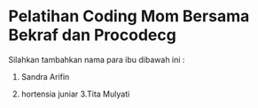 # Pelatihan Coding Mom Bersama Bekraf dan Procodecg


Silahkan tambahkan nama para ibu dibawah ini :

1. Sandra Arifin


2. hortensia juniar
3.Tita Mulyati
